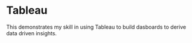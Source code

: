 # Tableau
This demonstrates my skill in using Tableau to build dasboards to derive data driven insights.
